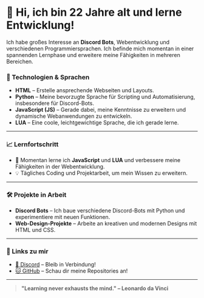 # 👋 Hi, ich bin 22 Jahre alt und lerne Entwicklung!

Ich habe großes Interesse an **Discord Bots**, Webentwicklung und verschiedenen Programmiersprachen. Ich befinde mich momentan in einer spannenden Lernphase und erweitere meine Fähigkeiten in mehreren Bereichen.

### 🔧 Technologien & Sprachen

- **HTML** – Erstelle ansprechende Webseiten und Layouts.
- **Python** – Meine bevorzugte Sprache für Scripting und Automatisierung, insbesondere für Discord-Bots.
- **JavaScript (JS)** – Gerade dabei, meine Kenntnisse zu erweitern und dynamische Webanwendungen zu entwickeln.
- **LUA** – Eine coole, leichtgewichtige Sprache, die ich gerade lerne.

---

### 📈 Lernfortschritt

- 🌱 Momentan lerne ich **JavaScript** und **LUA** und verbessere meine Fähigkeiten in der Webentwicklung.
- 💡 Tägliches Coding und Projektarbeit, um mein Wissen zu erweitern.

---

### 🛠️ Projekte in Arbeit

- **Discord Bots** – Ich baue verschiedene Discord-Bots mit Python und experimentiere mit neuen Funktionen.
- **Web-Design-Projekte** – Arbeite an kreativen und modernen Designs mit HTML und CSS.

---

### 🔗 Links zu mir

- [💬 Discord](https://discord.com/blackcrew) – Bleib in Verbindung!
- [🐱 GitHub](https://github.com) – Schau dir meine Repositories an!

---

> **"Learning never exhausts the mind." – Leonardo da Vinci**

